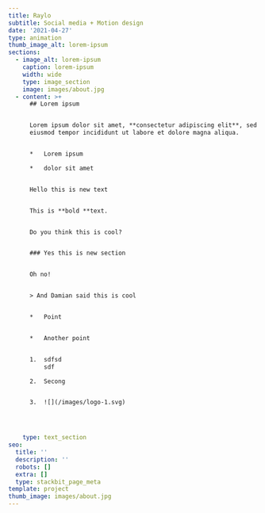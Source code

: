 ```yaml
---
title: Raylo
subtitle: Social media + Motion design
date: '2021-04-27'
type: animation
thumb_image_alt: lorem-ipsum
sections:
  - image_alt: lorem-ipsum
    caption: lorem-ipsum
    width: wide
    type: image_section
    image: images/about.jpg
  - content: >+
      ## Lorem ipsum


      Lorem ipsum dolor sit amet, **consectetur adipiscing elit**, sed do
      eiusmod tempor incididunt ut labore et dolore magna aliqua.


      *   Lorem ipsum

      *   dolor sit amet


      Hello this is new text


      This is **bold **text.


      Do you think this is cool?


      ### Yes this is new section


      Oh no!


      > And Damian said this is cool


      *   Point


      *   Another point


      1.  sdfsd
          sdf

      2.  Secong


      3.  ![](/images/logo-1.svg)




    type: text_section
seo:
  title: ''
  description: ''
  robots: []
  extra: []
  type: stackbit_page_meta
template: project
thumb_image: images/about.jpg
---
```

